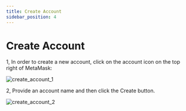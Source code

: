 ```yaml
---
title: Create Account
sidebar_position: 4
---
```


# Create Account

1, In order to create a new account, click on the account icon on the top right of MetaMask:

![create_account_1](/img/create-account/create_account_1.png)

2, Provide an account name and then click the Create button.

![create_account_2](/img/create-account/create_account_2.png)
